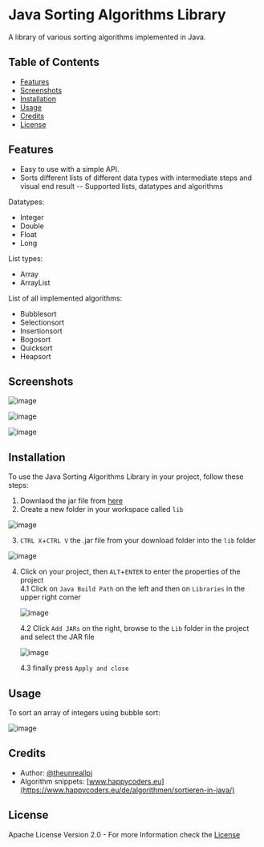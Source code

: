 # Java Sorting Algorithms Library

A library of various sorting algorithms implemented in Java.


## Table of Contents

- [Features](#features)
- [Screenshots](#screenshots)
- [Installation](#installation)
- [Usage](#usage)
- [Credits](#credits)
- [License](#license)


## Features

- Easy to use with a simple API.
- Sorts different lists of different data types with intermediate steps and visual end result
--
Supported lists, datatypes and algorithms

Datatypes:
  - Integer
  - Double
  - Float
  - Long
  
List types: 
  - Array
  - ArrayList
  
List of all implemented algorithms:
  - Bubblesort
  - Selectionsort
  - Insertionsort
  - Bogosort
  - Quicksort
  - Heapsort

## Screenshots

![image](https://user-images.githubusercontent.com/56166718/209007440-315384fc-bf68-401d-8946-0ae524e0f7c0.png)

![image](https://user-images.githubusercontent.com/56166718/209007514-1fb40ae7-0802-4997-9cf6-36d2006893f4.png)

![image](https://user-images.githubusercontent.com/56166718/209007539-6ff35d4e-70e8-4b0f-8d86-278535dd051d.png)


## Installation

To use the Java Sorting Algorithms Library in your project, follow these steps:

1. Downlaod the jar file from [here](https://github.com/theunreallpj/java-sorting-algorithms-library/raw/main/sortingAlgorithmsLibrary.jar)
2. Create a new folder in your workspace called `lib` 

  ![image](https://user-images.githubusercontent.com/56166718/209008826-a5ffc219-3cff-4eb4-8cc6-7b5be55d77dc.png)
  
3. `CTRL X`+`CTRL V` the .jar file from your download folder into the `lib` folder

  ![image](https://user-images.githubusercontent.com/56166718/209009117-4c7dbdd8-589f-472e-92e9-e47549fe7536.png)

4. Click on your project, then `ALT`+`ENTER` to enter the properties of the project <br>
  4.1 Click on `Java Build Path` on the left and then on `Libraries` in the upper right corner
  
      ![image](https://user-images.githubusercontent.com/56166718/209009848-477bf20d-a875-430c-a91f-8b85f9836985.png)

    4.2 Click `Add JARs` on the right, browse to the `Lib` folder in the project and select the JAR file
  
    ![image](https://user-images.githubusercontent.com/56166718/209010400-586a8f75-b1a5-446a-884e-92103bead90e.png)
    
    4.3 finally press `Apply and close`


## Usage

To sort an array of integers using bubble sort:

![image](https://user-images.githubusercontent.com/56166718/209011939-8690f353-4dc6-4510-b8e7-b1b1b1c45331.png)


## Credits

- Author: [@theunreallpj](https://github.com/theunreallpj)
- Algorithm snippets: [www.happycoders.eu](https://www.happycoders.eu/de/algorithmen/sortieren-in-java/)


## License

Apache License Version 2.0 - For more Information check the [License](LICENSE)
